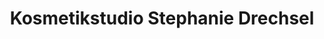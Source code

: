 ---
title: "Kosmetikstudio Stephanie Drechsel"
url: /stuttgart/kosmetikstudio-stephanie-drechsel/
shop: Kosmetik
---